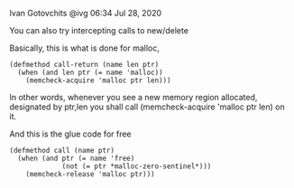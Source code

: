 Ivan Gotovchits
@ivg
06:34  Jul 28, 2020

You can also try intercepting calls to new/delete

Basically, this is what is done for malloc,

```
(defmethod call-return (name len ptr)
  (when (and len ptr (= name 'malloc))
    (memcheck-acquire 'malloc ptr len)))
```

In other words, whenever you see a new memory region allocated, designated by 
ptr,len you shall call (memcheck-acquire 'malloc ptr len) on it.

And this is the glue code for free
```
(defmethod call (name ptr)
  (when (and ptr (= name 'free)
             (not (= ptr *malloc-zero-sentinel*)))
    (memcheck-release 'malloc ptr)))
```
